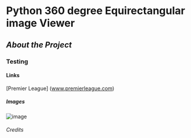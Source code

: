 <!--- heading 1 --->
# Python 360 degree Equirectangular image Viewer

<!--- heading 2 ---> 
<!--- Italics ---> 
## *About the Project*  

<!--- heading 3 ---> 
<!--- Bold ---> 
### **Testing**   

<!--- heading 4 ---> 
#### Links
[Premier League] (www.premierleague.com)

<!--- heading 5 ---> 
##### Images
![image](https://user-images.githubusercontent.com/34748187/207579351-85db00ef-f831-4cf0-8615-0bef5f7412fd.jpg)

<!--- heading 6 ---> 
###### Credits
